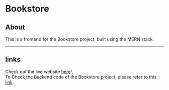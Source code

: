 # Bookstore
## About

This is a frontend for the Bookstore project, built using the MERN stack.<br /><hr />
## links
Check out the live website [here](https://booksstore-app.netlify.app)!.<br/>
To Check the Backend code of the Bookstore project, please refer to this [link](https://github.com/Selvan-S/bookstore-backend).
